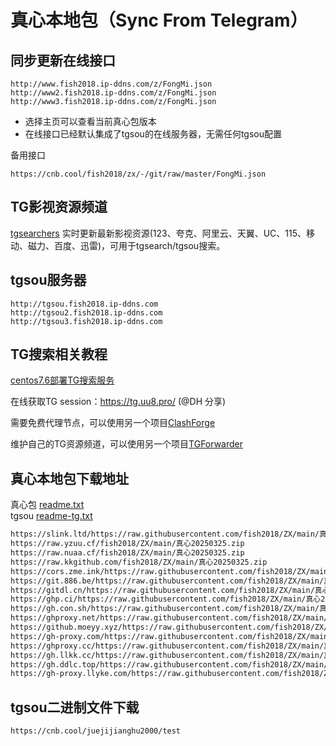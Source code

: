 # 真心本地包（Sync From Telegram）

## 同步更新在线接口
```
http://www.fish2018.ip-ddns.com/z/FongMi.json
http://www2.fish2018.ip-ddns.com/z/FongMi.json
http://www3.fish2018.ip-ddns.com/z/FongMi.json
```
- 选择主页可以查看当前真心包版本  
- 在线接口已经默认集成了tgsou的在线服务器，无需任何tgsou配置

备用接口
```
https://cnb.cool/fish2018/zx/-/git/raw/master/FongMi.json
```
## TG影视资源频道
[tgsearchers](https://t.me/s/tgsearchers) 实时更新最新影视资源(123、夸克、阿里云、天翼、UC、115、移动、磁力、百度、迅雷)，可用于tgsearch/tgsou搜索。

## tgsou服务器
```
http://tgsou.fish2018.ip-ddns.com
http://tgsou2.fish2018.ip-ddns.com
http://tgsou3.fish2018.ip-ddns.com
```


## TG搜索相关教程

[centos7.6部署TG搜索服务](https://github.com/fish2018/lib/blob/main/教程/centos7.6部署TG搜索服务.md)  

在线获取TG session：https://tg.uu8.pro/ (@DH 分享)  

需要免费代理节点，可以使用另一个项目[ClashForge](https://github.com/fish2018/ClashForge)  

维护自己的TG资源频道，可以使用另一个项目[TGForwarder](https://github.com/fish2018/TGForwarder)  


## 真心本地包下载地址
真心包 [readme.txt](http://www.fish2018.us.kg/z/readme.txt)    
tgsou [readme-tg.txt](http://www.fish2018.us.kg/z/readme-tg.txt)  

```bash
https://slink.ltd/https://raw.githubusercontent.com/fish2018/ZX/main/真心20250325.zip
https://raw.yzuu.cf/fish2018/ZX/main/真心20250325.zip
https://raw.nuaa.cf/fish2018/ZX/main/真心20250325.zip
https://raw.kkgithub.com/fish2018/ZX/main/真心20250325.zip
https://cors.zme.ink/https://raw.githubusercontent.com/fish2018/ZX/main/真心20250325.zip
https://git.886.be/https://raw.githubusercontent.com/fish2018/ZX/main/真心20250325.zip
https://gitdl.cn/https://raw.githubusercontent.com/fish2018/ZX/main/真心20250325.zip
https://ghp.ci/https://raw.githubusercontent.com/fish2018/ZX/main/真心20250325.zip
https://gh.con.sh/https://raw.githubusercontent.com/fish2018/ZX/main/真心20250325.zip
https://ghproxy.net/https://raw.githubusercontent.com/fish2018/ZX/main/真心20250325.zip
https://github.moeyy.xyz/https://raw.githubusercontent.com/fish2018/ZX/main/真心20250325.zip
https://gh-proxy.com/https://raw.githubusercontent.com/fish2018/ZX/main/真心20250325.zip
https://ghproxy.cc/https://raw.githubusercontent.com/fish2018/ZX/main/真心20250325.zip
https://gh.llkk.cc/https://raw.githubusercontent.com/fish2018/ZX/main/真心20250325.zip
https://gh.ddlc.top/https://raw.githubusercontent.com/fish2018/ZX/main/真心20250325.zip
https://gh-proxy.llyke.com/https://raw.githubusercontent.com/fish2018/ZX/main/真心20250325.zip
```

## tgsou二进制文件下载
```
https://cnb.cool/juejijianghu2000/test
```
